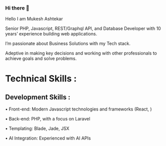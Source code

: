 ### Hi there 👋
Hello I am Mukesh Ashtekar

Senior PHP, Javascript, REST/Graphql API, and Database Developer with 10 years’ experience building web applications. 

I’m passionate about Business Solutions with my Tech stack.

Adeptive in making key decisions and working with other professionals to achieve goals and solve problems.

# Technical Skills :

## Development Skills :
  
• Front-end: Modern Javascript technologies and frameworks (React, )

• Back-end: PHP, with a focus on Laravel

• Templating: Blade, Jade, JSX

• AI Integration: Experienced with AI APIs

